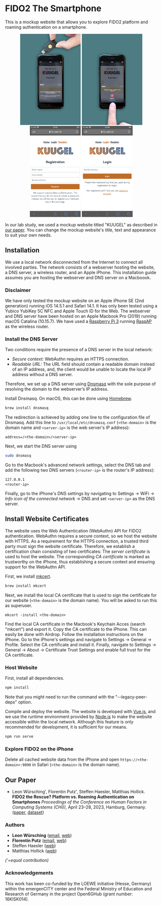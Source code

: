 # FIDO2 The Smartphone

This is a mockup website that allows you to explore FIDO2 platform and roaming authentication on a smartphone.

<p align="center">
    <img src="https://github.com/seemoo-lab/fido2-the-smartphone/blob/main/gfx/roaming.jpg" height=300px>
    <img src="https://github.com/seemoo-lab/fido2-the-smartphone/blob/main/gfx/platform.jpg" height=300px>
    <img src="https://github.com/seemoo-lab/fido2-the-smartphone/blob/main/gfx/registration.PNG" height=300px>
    <img src="https://github.com/seemoo-lab/fido2-the-smartphone/blob/main/gfx/login.PNG" height=300px>
</p>

In our lab study, we used a mockup website titled "KUUGEL" as described in [our paper](#our-paper).
You can change the mockup website's title, text and appearance to suit your own needs.

## Installation

We use a local network disconnected from the Internet to connect all involved parties.
The network consists of a webserver hosting the website, a DNS server, a wireless router, and an Apple iPhone.
This installation guide assumes you are hosting the webserver and DNS server on a Macboook.

### Disclaimer
We have only tested the mockup website on an Apple iPhone SE (2nd generation) running iOS 14.5.1 and Safari 14.1.
It has only been tested using a Yubico YubiKey 5C NFC and Apple Touch ID for the Web.
The webserver and DNS server have been hosted on an Apple Macbook Pro (2019) running macOS Catalina (10.15.7).
We have used a [Raspberry Pi 3](https://www.raspberrypi.org/) running [RaspAP](https://github.com/RaspAP/raspap-webgui) as the wireless router.

### Install the DNS Server

Two conditions require the presence of a DNS server in the local network:
- _Secure context:_ WebAuthn requires an HTTPS connection.
- _Readable URL:_ The URL field should contain a readable domain instead of an IP address, and, the client would be unable to locate the local IP address without a DNS server.

Therefore, we set up a DNS server using [Dnsmasq](https://dnsmasq.org) with the sole purpose of resolving the domain to the webserver’s IP address.

Install Dnsmasq. On macOS, this can be done using [Homebrew](https://brew.sh).
```bash
brew install dnsmasq
```

The redirection is achieved by adding one line to the configuration file of Dnsmasq.
Add this line to `/usr/local/etc/dnsmasq.conf` (`<the-domain>` is the domain name and `<server-ip>` is the web server's IP address):
```
address=/<the-domain>/<server-ip>
```

Next, we start the DNS server using
```bash
sudo dnsmasq
```

Go to the Macbook's advanced network settings, select the DNS tab and add the following two DNS servers (`<router-ip>` is the router's IP address):
```
127.0.0.1
<router-ip>
```

Finally, go to the iPhone's DNS settings by navigating to Settings -> WiFi -> *Info icon of the connected network* -> DNS and set `<server-ip>` as the DNS server.

## Install Website Certificates

The website uses the Web Authentication (WebAuthn) API for FIDO2 authentication.
WebAuthn requires a secure context, so we host the website with HTTPS.
As a requirement for the HTTPS connection, a trusted third party must sign the website certificate.
Therefore, we establish a certification chain consisting of two certificates:
The _server certificate_ is used to host the website.
The corresponding _CA certificate_ is marked as trustworthy on the iPhone, thus establishing a secure context and ensuring support for the WebAuthn API.

First, we install [mkcert](https://github.com/FiloSottile/mkcert).
```bash
brew install mkcert
```
Next, we install the local CA certificate that is used to sign the certificate for our website (`<the-domain>` is the domain name). You will be asked to run this as superuser.
```
mkcert -install <the-domain>
```

Find the local CA certificate in the Macbook's Keychain Acces (search "mkcert") and export it.
Copy the CA certificate to the iPhone. This can easily be done with Airdrop.
Follow the installation instructions on the iPhone.
Go to the iPhone's settings and navigate to Settings -> General -> Profile.
Select the CA certificate and install it.
Finally, navigate to Settings -> General -> About -> Certificate Trust Settings and enable full trust for the CA certificate.

### Host Website
First, install all dependencies.
```bash
npm install
```
Note that you might need to run the command with the "--legacy-peer-deps" option.

Compile and deploy the website.
The website is developed with [Vue.js](https://vuejs.org), and we use the runtime environment provided by [Node.js](https://nodejs.org/en/) to make the website accessible within the local network.
Although this feature is only recommended for development, it is sufficient for our means.
```bash
npm run serve
```

### Explore FIDO2 on the iPhone
Delete all cached website data from the iPhone and open `https://<the-domain>:9090` in Safari (`<the-domain>` is the domain name).

## Our Paper

* Leon Würsching', Florentin Putz', Steffen Haesler, Matthias Hollick. **FIDO2 the Rescue? Platform vs. Roaming Authentication on Smartphones** *Proceedings of the Conference on Human Factors in Computing Systems (CHI))*, April 23–28, 2023, Hamburg, Germany. ([paper](https://doi.org/10.1145/3544548.3580993), [dataset](https://doi.org/10.5281/zenodo.7572697))

### Authors

* **Leon Würsching** ([email](mailto:lwuersching@seemoo.tu-darmstadt.de), [web](https://www.seemoo.tu-darmstadt.de/team/lwuersching/))
* **Florentin Putz** ([email](fputz@seemoo.tu-darmstadt.de), [web](https://www.seemoo.tu-darmstadt.de/team/fputz/))
* Steffen Haesler ([web](https://peasec.de/team/haesler/))
* Matthias Hollick ([web](https://www.seemoo.tu-darmstadt.de/team/mhollick/))

*('=equal contribution)*

### Acknowledgements
This work has been co-funded by the LOEWE initiative (Hesse, Germany) within the emergenCITY center and the Federal Ministry of Education and Research of Germany in the project Open6GHub (grant number: 16KISK014).